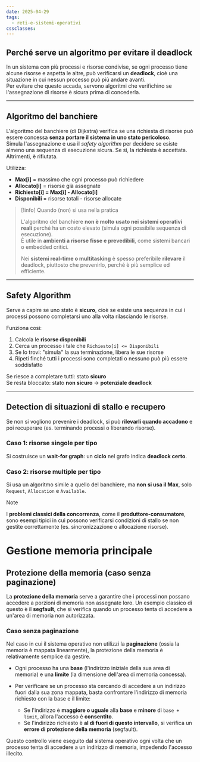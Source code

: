 ```yaml
---
date: 2025-04-29
tags:
  - reti-e-sistemi-operativi
cssclasses:
---
```

## Perché serve un algoritmo per evitare il deadlock

In un sistema con più processi e risorse condivise, se ogni processo tiene alcune risorse e aspetta le altre, può verificarsi un **deadlock**, cioè una situazione in cui nessun processo può più andare avanti.  
Per evitare che questo accada, servono algoritmi che verifichino se l'assegnazione di risorse è sicura prima di concederla.

---

## Algoritmo del banchiere

L'algoritmo del banchiere (di Dijkstra) verifica se una richiesta di risorse può essere concessa **senza portare il sistema in uno stato pericoloso**.  
Simula l'assegnazione e usa il *safety algorithm* per decidere se esiste almeno una sequenza di esecuzione sicura. Se sì, la richiesta è accettata. Altrimenti, è rifiutata.

Utilizza:
- **Max[i]** = massimo che ogni processo può richiedere
- **Allocato[i]** = risorse già assegnate
- **Richiesto[i] = Max[i] - Allocato[i]**
- **Disponibili** = risorse totali - risorse allocate

> [!info] Quando (non) si usa nella pratica
> 
> L'algoritmo del banchiere **non è molto usato nei sistemi operativi reali** perché ha un costo elevato (simula ogni possibile sequenza di esecuzione).  
> È utile in **ambienti a risorse fisse e prevedibili**, come sistemi bancari o embedded critici.
> 
> Nei **sistemi real-time o multitasking** è spesso preferibile **rilevare** il deadlock, piuttosto che prevenirlo, perché è più semplice ed efficiente.

---

## Safety Algorithm

Serve a capire se uno stato è **sicuro**, cioè se esiste una sequenza in cui i processi possono completarsi uno alla volta rilasciando le risorse.

Funziona così:
1. Calcola le **risorse disponibili**
2. Cerca un processo **i** tale che `Richiesto[i] <= Disponibili`
3. Se lo trovi: "simula" la sua terminazione, libera le sue risorse
4. Ripeti finché tutti i processi sono completati o nessuno può più essere soddisfatto

Se riesce a completare tutti: stato **sicuro**  
Se resta bloccato: stato **non sicuro** → **potenziale deadlock**

---
## Detection di situazioni di stallo e recupero

Se non si vogliono prevenire i deadlock, si può **rilevarli quando accadono** e poi recuperare (es. terminando processi o liberando risorse).

### Caso 1: risorse singole per tipo
Si costruisce un **wait-for graph**: un **ciclo** nel grafo indica **deadlock certo**.
### Caso 2: risorse multiple per tipo
Si usa un algoritmo simile a quello del banchiere, ma **non si usa il Max**, solo `Request`, `Allocation` e `Available`.

> [!note]  
> I **problemi classici della concorrenza**, come il **produttore-consumatore**, sono esempi tipici in cui possono verificarsi condizioni di stallo se non gestite correttamente (es. sincronizzazione o allocazione risorse).

# Gestione memoria principale

## Protezione della memoria (caso senza paginazione)

La **protezione della memoria** serve a garantire che i processi non possano accedere a porzioni di memoria non assegnate loro. Un esempio classico di questo è il **segfault**, che si verifica quando un processo tenta di accedere a un'area di memoria non autorizzata.

### Caso senza paginazione
Nel caso in cui il sistema operativo non utilizzi la **paginazione** (ossia la memoria è mappata linearmente), la protezione della memoria è relativamente semplice da gestire.

- Ogni processo ha una **base** (l'indirizzo iniziale della sua area di memoria) e una **limite** (la dimensione dell'area di memoria concessa).
  
- Per verificare se un processo sta cercando di accedere a un indirizzo fuori dalla sua zona mappata, basta confrontare l'indirizzo di memoria richiesto con la base e il limite:

  - Se l'indirizzo è **maggiore o uguale** alla **base** e **minore** di `base + limit`, allora l'accesso è **consentito**.
  - Se l'indirizzo richiesto è **al di fuori di questo intervallo**, si verifica un **errore di protezione della memoria** (segfault).

Questo controllo viene eseguito dal sistema operativo ogni volta che un processo tenta di accedere a un indirizzo di memoria, impedendo l'accesso illecito.